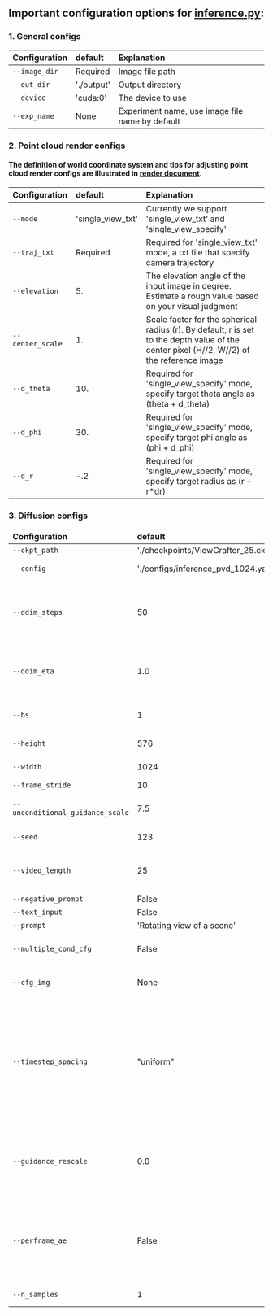 ## Important configuration options for [inference.py](./inference.py):

### 1. General configs
| Configuration | default |   Explanation  | 
|:------------- |:----- | :------------- |
| `--image_dir` | Required | Image file path |
| `--out_dir` | './output' | Output directory |
| `--device` | 'cuda:0' | The device to use |
| `--exp_name` | None | Experiment name, use image file name by default |
### 2. Point cloud render configs
#### The definition of world coordinate system and tips for adjusting point cloud render configs are illustrated in [render document](./render_help.md).
| Configuration | default |   Explanation  | 
|:------------- |:----- | :------------- |
| `--mode` | 'single_view_txt' | Currently we support 'single_view_txt' and 'single_view_specify' |
| `--traj_txt` | Required | Required for 'single_view_txt' mode, a txt file that specify camera trajectory |
| `--elevation` | 5. | The elevation angle of the input image in degree. Estimate a rough value based on your visual judgment |
| `--center_scale` | 1. | Scale factor for the spherical radius (r). By default, r is set to the depth value of the center pixel (H//2, W//2) of the reference image |
| `--d_theta` | 10. | Required for 'single_view_specify' mode, specify target theta angle as (theta + d_theta) |
| `--d_phi` | 30. | Required for 'single_view_specify' mode, specify target phi angle as (phi + d_phi) |
| `--d_r` | -.2 | Required for 'single_view_specify' mode, specify target radius as (r + r*dr) |
### 3. Diffusion configs
| Configuration | default |   Explanation  | 
|:------------- |:----- | :------------- |
| `--ckpt_path` | './checkpoints/ViewCrafter_25.ckpt' | Checkpoint path |
| `--config` | './configs/inference_pvd_1024.yaml' | Config (yaml) path |
| `--ddim_steps` | 50 | Steps of ddim if positive, otherwise use DDPM, reduce to 10 to speed up inference |
| `--ddim_eta` | 1.0 | Eta for ddim sampling (0.0 yields deterministic sampling) |
| `--bs` | 1 | Batch size for inference, should be one |
| `--height` | 576 | Image height, in pixel space |
| `--width` | 1024 | Image width, in pixel space |
| `--frame_stride` | 10 | Fixed |
| `--unconditional_guidance_scale` | 7.5 | Prompt classifier-free guidance |
| `--seed` | 123 | Seed for seed_everything |
| `--video_length` | 25 | Inference video length, change to 16 if you use 16 frame model |
| `--negative_prompt` | False | Unused |
| `--text_input` | False | Unused |
| `--prompt` | 'Rotating view of a scene' | Fixed |
| `--multiple_cond_cfg` | False | Use multi-condition cfg or not |
| `--cfg_img` | None | Guidance scale for image conditioning |
| `--timestep_spacing` | "uniform" | The way the timesteps should be scaled. Refer to Table 2 of the [Common Diffusion Noise Schedules and Sample Steps are Flawed](https://huggingface.co/papers/2305.08891) for more information. |
| `--guidance_rescale` | 0.0 | Guidance rescale in [Common Diffusion Noise Schedules and Sample Steps are Flawed](https://huggingface.co/papers/2305.08891) |
| `--perframe_ae` | False | If we use per-frame AE decoding, set it to True to save GPU memory, especially for the model of 576x1024 |
| `--n_samples` | 1 | Num of samples per prompt |
